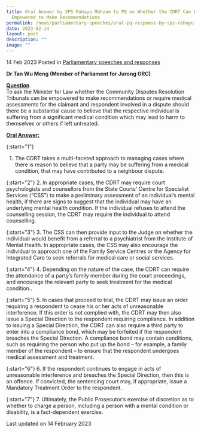 ```yaml
---
title: Oral Answer by SPS Rahayu Mahzam to PQ on Whether the CDRT Can Be
  Empowered to Make Recommendations
permalink: /news/parliamentary-speeches/oral-pq-response-by-sps-rahayu-mahzam-on-cdrt/
date: 2023-02-14
layout: post
description: ""
image: ""
---
```

14 Feb 2023 Posted in [Parliamentary speeches and responses](/news/parliamentary-speeches) 

**Dr Tan Wu Meng (Member of Parliament for Jurong GRC)** 

**<b><u>Question</u></b>** 
<br>To ask the Minister for Law whether the Community Disputes Resolution Tribunals can be empowered to make recommendations or require medical assessments for the claimant and respondent involved in a dispute should there be a substantial cause to believe that the respective individual is suffering from a significant
medical condition which may lead to harm to themselves or others if left untreated.

**<b><u>Oral Answer:</u></b>** 

{:start="1"} 
1.  The CDRT takes a multi-faceted approach to managing cases where there is reason to believe that a party may be suffering from a medical condition, that may have contributed to a neighbour dispute.

{:start="2"} 
2.  In appropriate cases, the CDRT may require court psychologists and counsellors from the State Courts’ Centre for Specialist Services (“CSS”) to make a preliminary assessment of an individual’s mental
health, if there are signs to suggest that the individual may have an underlying mental health condition. If the individual refuses to attend the counselling session, the CDRT may require the individual to attend counselling.

{:start="3"} 
3.  The CSS can then provide input to the Judge on whether the individual would benefit from a referral to a psychiatrist from the Institute of Mental Health. In appropriate cases, the CSS may also encourage the individual to approach one of the Family Service Centres or the Agency for Integrated Care to seek referrals for medical care or social services.
 
{:start="4"} 
4.  Depending on the nature of the case, the CDRT can require the attendance of a party’s family member during the court proceedings, and encourage the relevant party to seek treatment for the medical condition..

{:start="5"} 
5.  In cases that proceed to trial, the CDRT may issue an order requiring a respondent to cease his or her acts of unreasonable interference. If this order is not complied with, the CDRT may then also issue a Special Direction to the respondent requiring compliance. In addition to issuing a Special Direction, the CDRT can also require a third party to enter into a compliance bond, which may be forfeited if the respondent breaches the Special Direction. A compliance bond may contain conditions, such as requiring the person who put up the bond –
for example, a family member of the respondent – to ensure that the respondent undergoes medical assessment and treatment.

{:start="6"} 
6.  If the respondent continues to engage in acts of unreasonable interference and breaches the Special Direction, then this is an offence. If convicted, the sentencing court may, if appropriate, issue a Mandatory
Treatment Order to the respondent.

{:start="7"} 
7.  Ultimately, the Public Prosecutor’s exercise of discretion as to whether to charge a person, including a person with a mental condition or disability, is a fact-dependent exercise.

<p class="right-side-updated">Last updated on 14 February 2023</p>